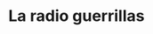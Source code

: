 # La radio guerrillas




<!DOCTYPE html>
<html lang="en">
<head>
    <meta charset="utf-8">
    <title>Mr White
</head>
<body>
	<audio controls="controls" src="http://giss.tv:8000/guerrillaradio.ogg">
        
    </audio>
</body>
</html> 

  
